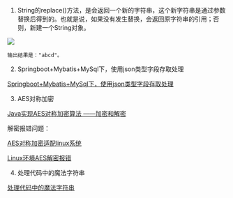 1. String的replace()方法，是会返回一个新的字符串，这个新字符串是通过参数替换后得到的。也就是说，如果没有发生替换，会返回原字符串的引用；否则，新建一个String对象。

![](https://files.mdnice.com/pic/23d6920e-eb2c-4804-87bf-8b302e2210ed.png)

    输出结果是："abcd"。

2. Springboot+Mybatis+MySql下，使用json类型字段存取处理

[Springboot+Mybatis+MySql下，使用json类型字段存取处理](https://cloud.tencent.com/developer/article/1649021)

3. AES对称加密

[Java实现AES对称加密算法 ——加密和解密](https://blog.csdn.net/u012721519/article/details/79612742)

解密报错问题：

[AES对称加密适配linux系统](https://bbs.huaweicloud.com/blogs/145344)

[Linux环境AES解密报错](https://blog.csdn.net/cainiao0589/article/details/101015485)

4. 处理代码中的魔法字符串

[处理代码中的魔法字符串](https://www.cnblogs.com/felordcn/p/12760272.html)